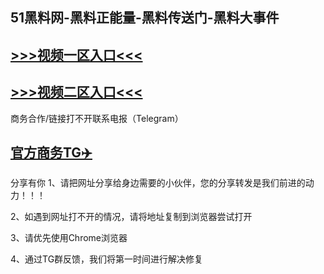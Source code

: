 51黑料网-黑料正能量-黑料传送门-黑料大事件
---
[>>>视频一区入口<<<](https://heiapp-pc.github.io/)
----
[>>>视频二区入口<<<](https://heiapp-pc.github.io/)
----
商务合作/链接打不开联系电报（Telegram）

[官方商务TG✈️](https://t.me/kan9288/)
---
分享有你
1、请把网址分享给身边需要的小伙伴，您的分享转发是我们前进的动力！！！

2、如遇到网址打不开的情况，请将地址复制到浏览器尝试打开

3、请优先使用Chrome浏览器

4、通过TG群反馈，我们将第一时间进行解决修复

